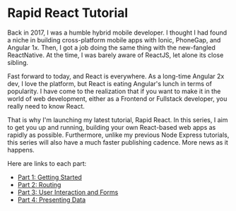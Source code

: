 # Rapid React Tutorial

Back in 2017, I was a humble hybrid mobile developer. I thought I had found a niche in building cross-platform mobile apps with Ionic, PhoneGap, and Angular 1x. Then, I got a job doing the same thing with the new-fangled ReactNative. At the time, I was barely aware of ReactJS, let alone its close sibling.

Fast forward to today, and React is everywhere. As a long-time Angular 2x dev, I love the platform, but React is eating Angular's lunch in terms of popularity. I have come to the realization that if you want to make it in the world of web development, either as a Frontend or Fullstack developer, you really need to know React.

That is why I'm launching my latest tutorial, Rapid React. In this series, I aim to get you up and running, building your own React-based web apps as rapidly as possible. Furthermore, unlike my previous Node Express tutorials, this series will also have a much faster publishing cadence. More news as it happens.

Here are links to each part:

* [Part 1: Getting Started](https://github.com/trider/rapid-react-tutorial/tree/main/react-task-tutorial-01 "Getting Started")
* [Part 2: Routing](https://github.com/trider/rapid-react-tutorial/tree/42fe4d84f1c8c040df3b3d6a360f622f12b45d70/rapid-react-tutorial-02 "Routing")
* [Part 3: User Interaction and Forms](https://github.com/trider/rapid-react-tutorial/tree/42fe4d84f1c8c040df3b3d6a360f622f12b45d70/rapid-react-tutorial-03 "Forms")
* [Part 4: Presenting Data](https://github.com/trider/rapid-react-tutorial/tree/42fe4d84f1c8c040df3b3d6a360f622f12b45d70/rapid-react-tutorial-04 "Presenting Data")
